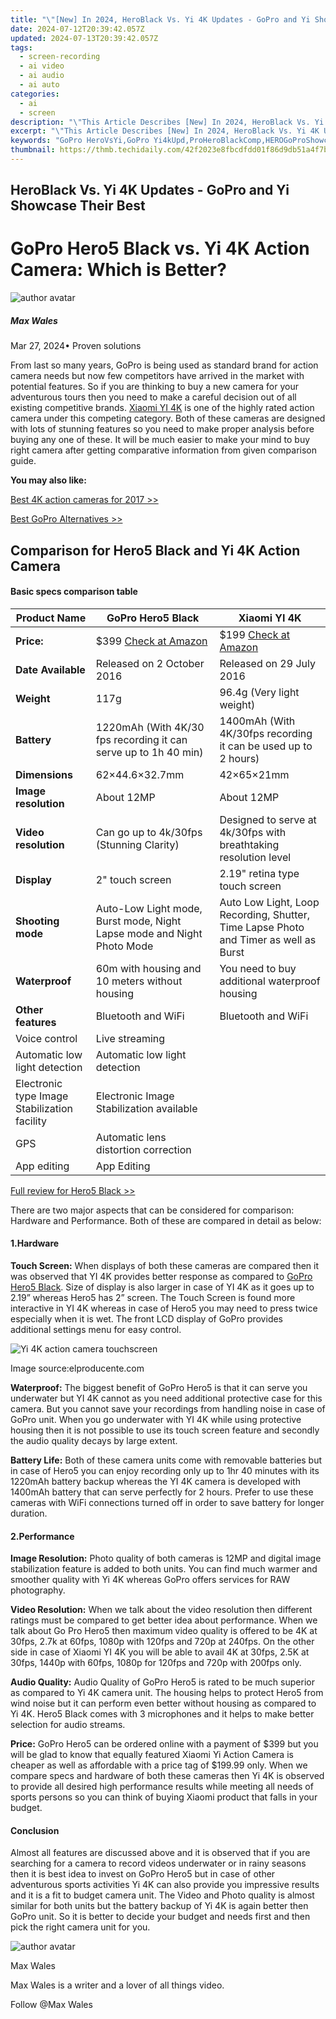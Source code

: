 ```yaml
---
title: "\"[New] In 2024, HeroBlack Vs. Yi 4K Updates - GoPro and Yi Showcase Their Best\""
date: 2024-07-12T20:39:42.057Z
updated: 2024-07-13T20:39:42.057Z
tags: 
  - screen-recording
  - ai video
  - ai audio
  - ai auto
categories: 
  - ai
  - screen
description: "\"This Article Describes [New] In 2024, HeroBlack Vs. Yi 4K Updates - GoPro and Yi Showcase Their Best\""
excerpt: "\"This Article Describes [New] In 2024, HeroBlack Vs. Yi 4K Updates - GoPro and Yi Showcase Their Best\""
keywords: "GoPro HeroVsYi,GoPro Yi4kUpd,ProHeroBlackComp,HEROGoProShowcase,BlackGoProvsYi,Yi4KGoProUpdate,HeroGOProvYiVers"
thumbnail: https://thmb.techidaily.com/42f2023e8fbcdfdd01f86d9db51a4f7bd6fa603af8cb31396f717d24438f83e9.jpg
---
```


## HeroBlack Vs. Yi 4K Updates - GoPro and Yi Showcase Their Best

# GoPro Hero5 Black vs. Yi 4K Action Camera: Which is Better?

![author avatar](https://images.wondershare.com/filmora/article-images/max-wales-author.jpg)

##### Max Wales

 Mar 27, 2024• Proven solutions

 From last so many years, GoPro is being used as standard brand for action camera needs but now few competitors have arrived in the market with potential features. So if you are thinking to buy a new camera for your adventurous tours then you need to make a careful decision out of all existing competitive brands. [Xiaomi YI 4K](https://tools.techidaily.com/wondershare/filmora/download/) is one of the highly rated action camera under this competing category. Both of these cameras are designed with lots of stunning features so you need to make proper analysis before buying any one of these. It will be much easier to make your mind to buy right camera after getting comparative information from given comparison guide.

**You may also like:**

[Best 4K action cameras for 2017 >>](https://tools.techidaily.com/wondershare/filmora/download/)

[Best GoPro Alternatives >>](https://tools.techidaily.com/wondershare/filmora/download/)

## Comparison for Hero5 Black and Yi 4K Action Camera

#### Basic specs comparison table

| **Product Name**                             | **GoPro Hero5 Black**                                                                                                                                                                                              | **Xiaomi YI 4K**                                                                                                                                                                                                   |
| -------------------------------------------- | ------------------------------------------------------------------------------------------------------------------------------------------------------------------------------------------------------------------ | ------------------------------------------------------------------------------------------------------------------------------------------------------------------------------------------------------------------ |
| **Price:**                                   | $399 [Check at Amazon](https://www.amazon.com/gp/product/B01M14ATO0/ref=as%5Fli%5Ftl?ie=UTF8&tag=vs-flora-20&camp=1789&creative=9325&linkCode=as2&creativeASIN=B01M14ATO0&linkId=5ce54ea937ecffa6b1b8056b6922abaa) | $199 [Check at Amazon](https://www.amazon.com/gp/product/B01C89GCHU/ref=as%5Fli%5Ftl?ie=UTF8&tag=vs-flora-20&camp=1789&creative=9325&linkCode=as2&creativeASIN=B01C89GCHU&linkId=0fa33bbe15256887fcfa7957bd8e3a3a) |
| **Date Available**                           | Released on 2 October 2016                                                                                                                                                                                         | Released on 29 July 2016                                                                                                                                                                                           |
| **Weight**                                   | 117g                                                                                                                                                                                                               | 96.4g (Very light weight)                                                                                                                                                                                          |
| **Battery**                                  | 1220mAh (With 4K/30 fps recording it can serve up to 1h 40 min)                                                                                                                                                    | 1400mAh (With 4K/30fps recording it can be used up to 2 hours)                                                                                                                                                     |
| **Dimensions**                               | 62×44.6×32.7mm                                                                                                                                                                                                     | 42×65×21mm                                                                                                                                                                                                         |
| **Image resolution**                         | About 12MP                                                                                                                                                                                                         | About 12MP                                                                                                                                                                                                         |
| **Video resolution**                         | Can go up to 4k/30fps (Stunning Clarity)                                                                                                                                                                           | Designed to serve at 4k/30fps with breathtaking resolution level                                                                                                                                                   |
| **Display**                                  | 2" touch screen                                                                                                                                                                                                    | 2.19" retina type touch screen                                                                                                                                                                                     |
| **Shooting mode**                            | Auto-Low Light mode, Burst mode, Night Lapse mode and Night Photo Mode                                                                                                                                             | Auto Low Light, Loop Recording, Shutter, Time Lapse Photo and Timer as well as Burst                                                                                                                               |
| **Waterproof**                               | 60m with housing and 10 meters without housing                                                                                                                                                                     | You need to buy additional waterproof housing                                                                                                                                                                      |
| **Other features**                           | Bluetooth and WiFi                                                                                                                                                                                                 | Bluetooth and WiFi                                                                                                                                                                                                 |
| Voice control                                | Live streaming                                                                                                                                                                                                     |                                                                                                                                                                                                                    |
| Automatic low light detection                | Automatic low light detection                                                                                                                                                                                      |                                                                                                                                                                                                                    |
| Electronic type Image Stabilization facility | Electronic Image Stabilization available                                                                                                                                                                           |                                                                                                                                                                                                                    |
| GPS                                          | Automatic lens distortion correction                                                                                                                                                                               |                                                                                                                                                                                                                    |
| App editing                                  | App Editing                                                                                                                                                                                                        |                                                                                                                                                                                                                    |

[Full review for Hero5 Black >>](https://tools.techidaily.com/wondershare/filmora/download/)

 There are two major aspects that can be considered for comparison: Hardware and Performance. Both of these are compared in detail as below:

#### 1.Hardware

**Touch Screen:** When displays of both these cameras are compared then it was observed that YI 4K provides better response as compared to [GoPro Hero5 Black](https://tools.techidaily.com/wondershare/filmora/download/). Size of display is also larger in case of YI 4K as it goes up to 2.19” whereas Hero5 has 2” screen. The Touch Screen is found more interactive in YI 4K whereas in case of Hero5 you may need to press twice especially when it is wet. The front LCD display of GoPro provides additional settings menu for easy control.

![Yi 4K action camera touchscreen](https://images.wondershare.com/filmora/article-images/yi-4k-touchscreen.jpg)

 Image source:elproducente.com

**Waterproof:** The biggest benefit of GoPro Hero5 is that it can serve you underwater but YI 4K cannot as you need additional protective case for this camera. But you cannot save your recordings from handling noise in case of GoPro unit. When you go underwater with YI 4K while using protective housing then it is not possible to use its touch screen feature and secondly the audio quality decays by large extent.

**Battery Life:** Both of these camera units come with removable batteries but in case of Hero5 you can enjoy recording only up to 1hr 40 minutes with its 1220mAh battery backup whereas the YI 4K camera is developed with 1400mAh battery that can serve perfectly for 2 hours. Prefer to use these cameras with WiFi connections turned off in order to save battery for longer duration.

#### 2.Performance

**Image Resolution:** Photo quality of both cameras is 12MP and digital image stabilization feature is added to both units. You can find much warmer and smoother quality with Yi 4K whereas GoPro offers services for RAW photography.

**Video Resolution:** When we talk about the video resolution then different ratings must be compared to get better idea about performance. When we talk about Go Pro Hero5 then maximum video quality is offered to be 4K at 30fps, 2.7k at 60fps, 1080p with 120fps and 720p at 240fps. On the other side in case of Xiaomi YI 4K you will be able to avail 4K at 30fps, 2.5K at 30fps, 1440p with 60fps, 1080p for 120fps and 720p with 200fps only.

**Audio Quality:** Audio Quality of GoPro Hero5 is rated to be much superior as compared to Yi 4K camera unit. The housing helps to protect Hero5 from wind noise but it can perform even better without housing as compared to Yi 4K. Hero5 Black comes with 3 microphones and it helps to make better selection for audio streams.

**Price:** GoPro Hero5 can be ordered online with a payment of $399 but you will be glad to know that equally featured Xiaomi Yi Action Camera is cheaper as well as affordable with a price tag of $199.99 only. When we compare specs and hardware of both these cameras then Yi 4K is observed to provide all desired high performance results while meeting all needs of sports persons so you can think of buying Xiaomi product that falls in your budget.

#### Conclusion

 Almost all features are discussed above and it is observed that if you are searching for a camera to record videos underwater or in rainy seasons then it is best idea to invest on GoPro Hero5 but in case of other adventurous sports activities Yi 4K can also provide you impressive results and it is a fit to budget camera unit. The Video and Photo quality is almost similar for both units but the battery backup of Yi 4K is again better then GoPro unit. So it is better to decide your budget and needs first and then pick the right camera unit for you.

![author avatar](https://images.wondershare.com/filmora/article-images/max-wales-author.jpg)

Max Wales

Max Wales is a writer and a lover of all things video.

Follow @Max Wales


<ins class="adsbygoogle"
     style="display:block"
     data-ad-format="autorelaxed"
     data-ad-client="ca-pub-7571918770474297"
     data-ad-slot="1223367746"></ins>



<ins class="adsbygoogle"
     style="display:block"
     data-ad-client="ca-pub-7571918770474297"
     data-ad-slot="8358498916"
     data-ad-format="auto"
     data-full-width-responsive="true"></ins>





